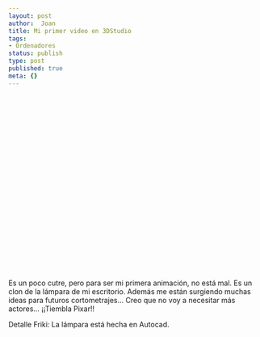 ```yaml
---
layout: post
author:  Joan
title: Mi primer video en 3DStudio
tags:
- Ordenadores
status: publish
type: post
published: true
meta: {}
---
```

<object width="425" height="350"><param name="movie" value="http://www.youtube.com/v/BMN2Cg9Xpoc"></param><embed src="http://www.youtube.com/v/BMN2Cg9Xpoc" type="application/x-shockwave-flash" width="425" height="350"></embed></object><br />

Es un poco cutre, pero para ser mi primera animación, no está mal. Es un clon de la lámpara de mi escritorio. Además me están surgiendo muchas ideas para futuros cortometrajes... Creo que no voy a necesitar más actores... ¡¡Tiembla Pixar!!

Detalle Friki: La lámpara está hecha en Autocad.
